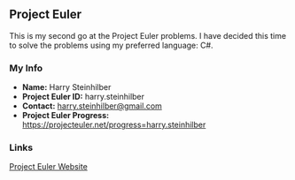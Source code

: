 ## Project Euler 
This is my second go at the Project Euler problems. I have decided this time to solve 
the problems using my preferred language: C#.

### My Info 
- **Name:** Harry Steinhilber
- **Project Euler ID:** harry.steinhilber
- **Contact:** harry.steinhilber@gmail.com 
- **Project Euler Progress:** https://projecteuler.net/progress=harry.steinhilber

### Links 
[Project Euler Website](http://projecteuler.net)
